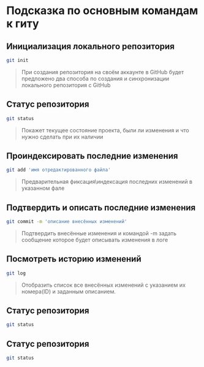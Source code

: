 # Подсказка по основным командам к гиту

## Инициализация локального репозитория

```sh
git init
```
>При создания репозитория на своём аккаунте в GitHub будет предложено два способа по создания и синхронизации локального репозитория с GitHub

## Статус репозитория

```sh
git status
```
>Покажет текущее состояние проекта, были ли изменения и что нужно сделать при их наличии

## Проиндексировать последние изменения

```sh
git add 'имя отредактированного файла'
```
> Предварительная фиксация\индексация последних изменений в указанном фале

## Подтвердить и описать последние изменения

```sh
git commit -m 'описание внесённых изменений'
```
>Подтвердить внесённые изменения и командой -m задать сообщение которое будет описывать изменения в логе

## Посмотреть историю изменений

```sh
git log
```
>Отобразить список все внесённых изменений с указанием их номера(ID) и заданным описанием.

## Статус репозитория

```sh
git status
```

## Статус репозитория

```sh
git status
```
